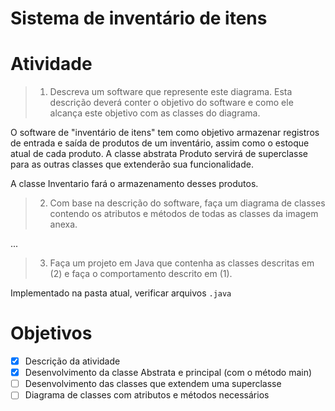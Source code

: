 # Sistema de inventário de itens

# Atividade

> 1) Descreva um software que represente este diagrama. Esta descrição deverá conter o objetivo do software e como ele alcança este objetivo com as classes do diagrama.

O software de "inventário de itens" tem como objetivo armazenar registros de entrada e saída de produtos de um inventário, assim como o estoque atual de cada produto. A classe abstrata Produto servirá de superclasse para as outras classes que extenderão sua funcionalidade.

A classe Inventario fará o armazenamento desses produtos.

> 2) Com base na descrição do software, faça um diagrama de classes contendo os atributos e métodos de todas as classes da imagem anexa.

...

> 3) Faça um projeto em Java que contenha as classes descritas em (2) e faça o comportamento descrito em (1).

Implementado na pasta atual, verificar arquivos `.java`

# Objetivos

- [x] Descrição da atividade
- [x] Desenvolvimento da classe Abstrata e principal (com o método main)
- [ ] Desenvolvimento das classes que extendem uma superclasse
- [ ] Diagrama de classes com atributos e métodos necessários
